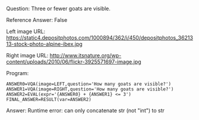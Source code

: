 Question: Three or fewer goats are visible.

Reference Answer: False

Left image URL: https://static4.depositphotos.com/1000894/362/i/450/depositphotos_3621313-stock-photo-alpine-ibex.jpg

Right image URL: http://www.itsnature.org/wp-content/uploads/2010/06/flickr-3925571697-image.jpg

Program:

```
ANSWER0=VQA(image=LEFT,question='How many goats are visible?')
ANSWER1=VQA(image=RIGHT,question='How many goats are visible?')
ANSWER2=EVAL(expr='{ANSWER0} + {ANSWER1} <= 3')
FINAL_ANSWER=RESULT(var=ANSWER2)
```
Answer: Runtime error: can only concatenate str (not "int") to str

